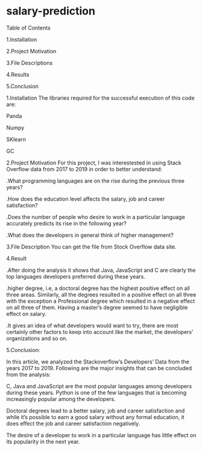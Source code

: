 # salary-prediction
Table of Contents

1.Installation

2.Project Motivation

3.File Descriptions

4.Results

5.Conclusion

1.Installation
The libraries required for the successful execution of this code are: 

Panda

Numpy

SKlearn

GC 

2.Project Motivation
For this project, I was interestested in using Stack Overflow data from 2017 to 2019 in order to better understand:

.What programming languages are on the rise during the previous three years?

.How does the education level affects the salary, job and career satisfaction?


.Does the number of people who desire to work in a particular language accurately predicts its rise in the following year?

.What does the developers in general think of higher management?

3.File Description 
You can get the file from Stock Overflow data site.

4.Result

.After doing the analysis it shows that Java, JavaScript and C are clearly the top languages developers preferred during these years.

.higher degree, i.e, a doctoral degree has the highest positive effect on all three areas. Similarly, all the degrees resulted in a positive effect on all three with the exception a Professional degree which resulted in a negative effect on all three of them. Having a master’s degree seemed to have negligible effect on salary.

.It gives an idea of what developers would want to try, there are most certainly other factors to keep into account like the market, the developers’ organizations and so on.

5.Conclusion:

In this article, we analyzed the Stackoverflow’s Developers’ Data from the years 2017 to 2019. Following are the major insights that can be concluded from the analysis:

C, Java and JavaScript are the most popular languages among developers during these years. Python is one of the few languages that is becoming increasingly popular among the developers.

Doctoral degrees lead to a better salary, job and career satisfaction and while it’s possible to earn a good salary without any formal education, it does effect the job and career satisfaction negatively.

The desire of a developer to work in a particular language has little effect on its popularity in the next year.


